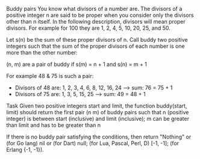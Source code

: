 Buddy pairs
You know what divisors of a number are. The divisors of a positive integer n are said to be proper when you consider only the divisors other than n itself. In the following description, divisors will mean proper divisors. For example for 100 they are 1, 2, 4, 5, 10, 20, 25, and 50.

Let s(n) be the sum of these proper divisors of n. Call buddy two positive integers such that the sum of the proper divisors of each number is one more than the other number:

(n, m) are a pair of buddy if s(m) = n + 1 and s(n) = m + 1

For example 48 & 75 is such a pair:

- Divisors of 48 are: 1, 2, 3, 4, 6, 8, 12, 16, 24 --> sum: 76 = 75 + 1
- Divisors of 75 are: 1, 3, 5, 15, 25 --> sum: 49 = 48 + 1

Task
Given two positive integers start and limit, the function buddy(start, limit) should return the first pair (n m) of buddy pairs such that n (positive integer) is between start (inclusive) and limit (inclusive); m can be greater than limit and has to be greater than n

If there is no buddy pair satisfying the conditions, then return "Nothing" or (for Go lang) nil or (for Dart) null; (for Lua, Pascal, Perl, D) [-1, -1]; (for Erlang {-1, -1}).